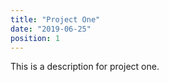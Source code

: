 ```yaml
---
title: "Project One"
date: "2019-06-25"
position: 1
---
```


This is a description for project one.
